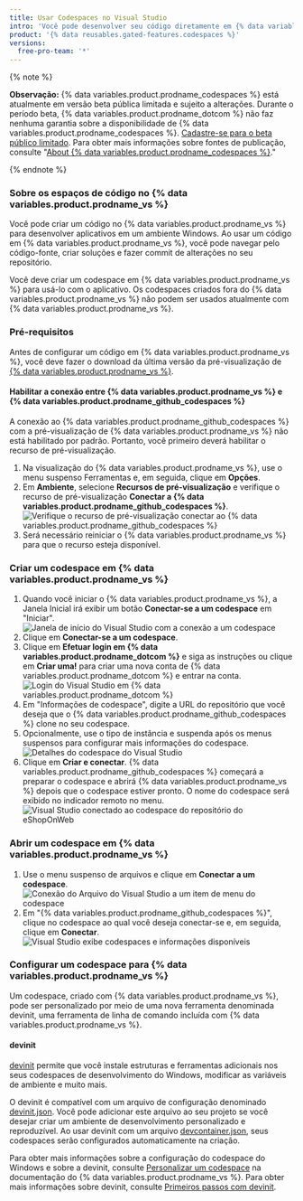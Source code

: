```yaml
---
title: Usar Codespaces no Visual Studio
intro: 'Você pode desenvolver seu código diretamente em {% data variables.product.prodname_vs %} conectando-se com sua conta no {% data variables.product.product_name %}.'
product: '{% data reusables.gated-features.codespaces %}'
versions:
  free-pro-team: '*'
---
```


{% note %}

**Observação:** {% data variables.product.prodname_codespaces %} está atualmente em versão beta pública limitada e sujeito a alterações. Durante o período beta, {% data variables.product.prodname_dotcom %} não faz nenhuma garantia sobre a disponibilidade de {% data variables.product.prodname_codespaces %}. [Cadastre-se para o beta público limitado](https://github.com/features/codespaces/signup-vs). Para obter mais informações sobre fontes de publicação, consulte "[About {% data variables.product.prodname_codespaces %}](/github/developing-online-with-codespaces/about-codespaces#joining-the-beta)."

{% endnote %}

### Sobre os espaços de código no {% data variables.product.prodname_vs %}

Você pode criar um código no {% data variables.product.prodname_vs %} para desenvolver aplicativos em um ambiente Windows. Ao usar um código em {% data variables.product.prodname_vs %}, você pode navegar pelo código-fonte, criar soluções e fazer commit de alterações no seu repositório.

Você deve criar um codespace em {% data variables.product.prodname_vs %} para usá-lo com o aplicativo. Os codespaces criados fora do {% data variables.product.prodname_vs %} não podem ser usados atualmente com {% data variables.product.prodname_vs %}.

### Pré-requisitos

Antes de configurar um código em {% data variables.product.prodname_vs %}, você deve fazer o download da última versão da pré-visualização de [{% data variables.product.prodname_vs %}](https://aka.ms/vspreview).

#### Habilitar a conexão entre {% data variables.product.prodname_vs %} e {% data variables.product.prodname_github_codespaces %}

A conexão ao {% data variables.product.prodname_github_codespaces %} com a pré-visualização de {% data variables.product.prodname_vs %} não está habilitado por padrão. Portanto, você primeiro deverá habilitar o recurso de pré-visualização.

1. Na visualização do {% data variables.product.prodname_vs %}, use o menu suspenso Ferramentas e, em seguida, clique em **Opções**.
2. Em **Ambiente**, selecione **Recursos de pré-visualização** e verifique o recurso de pré-visualização **Conectar a {% data variables.product.prodname_github_codespaces %}**. ![Verifique o recurso de pré-visualização conectar ao {% data variables.product.prodname_github_codespaces %}](/assets/images/help/codespaces/connect-to-github-codespaces-preview-feature.png)
3. Será necessário reiniciar o {% data variables.product.prodname_vs %} para que o recurso esteja disponível.

### Criar um codespace em {% data variables.product.prodname_vs %}

1. Quando você iniciar o {% data variables.product.prodname_vs %}, a Janela Inicial irá exibir um botão **Conectar-se a um codespace** em "Iniciar". ![Janela de início do Visual Studio com a conexão a um codespace](/assets/images/help/codespaces/visual-studio-start-window.png)
2. Clique em **Conectar-se a um codespace**.
3. Clique em **Efetuar login em {% data variables.product.prodname_dotcom %}** e siga as instruções ou clique em **Criar uma!** para criar uma nova conta de {% data variables.product.prodname_dotcom %} e entrar na conta. ![Login do Visual Studio em {% data variables.product.prodname_dotcom %}](/assets/images/help/codespaces/visual-studio-sign-in-to-github.png)
4. Em "Informações de codespace", digite a URL do repositório que você deseja que o {% data variables.product.prodname_github_codespaces %} clone no seu codespace.
5. Opcionalmente, use o tipo de instância e suspenda após os menus suspensos para configurar mais informações do codespace. ![Detalhes do codespace do Visual Studio](/assets/images/help/codespaces/visual-studio-codespace-details.png)
6. Clique em **Criar e conectar**. {% data variables.product.prodname_github_codespaces %} começará a preparar o codespace e abrirá {% data variables.product.prodname_vs %} depois que o codespace estiver pronto. O nome do codespace será exibido no indicador remoto no menu. ![Visual Studio conectado ao codespace do repositório do eShopOnWeb](/assets/images/help/codespaces/visual-studio-eshoponweb-codespace.png)

### Abrir um codespace em {% data variables.product.prodname_vs %}

1. Use o menu suspenso de arquivos e clique em **Conectar a um codespace**. ![Conexão do Arquivo do Visual Studio a um item de menu do codespace](/assets/images/help/codespaces/visual-studio-file-connect-to-codespace.png)
2. Em "{% data variables.product.prodname_github_codespaces %}", clique no codespace ao qual você deseja conectar-se e, em seguida, clique em **Conectar**. ![Visual Studio exibe codespaces e informações disponíveis](/assets/images/help/codespaces/visual-studio-connect-codespace.png)

### Configurar um codespace para {% data variables.product.prodname_vs %}

Um codespace, criado com {% data variables.product.prodname_vs %}, pode ser personalizado por meio de uma nova ferramenta denominada devinit, uma ferramenta de linha de comando incluída com {% data variables.product.prodname_vs %}.

#### devinit

[devinit](https://docs.microsoft.com/visualstudio/devinit/getting-started-with-devinit) permite que você instale estruturas e ferramentas adicionais nos seus codespaces de desenvolvimento do Windows, modificar as variáveis de ambiente e muito mais.

O devinit é compatível com um arquivo de configuração denominado [devinit.json](https://docs.microsoft.com/visualstudio/devinit/devinit-json). Você pode adicionar este arquivo ao seu projeto se você desejar criar um ambiente de desenvolvimento personalizado e reproduzível. Ao usar devinit com um arquivo [devcontainer.json](https://docs.microsoft.com/visualstudio/ide/codespaces/customize-codespaces#running-devinit-when-creating-a-codespace), seus codespaces serão configurados automaticamente na criação.

Para obter mais informações sobre a configuração do codespace do Windows e sobre a devinit, consulte [Personalizar um codespace](https://docs.microsoft.com/visualstudio/ide/codespaces/customize-codespaces) na documentação do {% data variables.product.prodname_vs %}. Para obter mais informações sobre devinit, consulte [Primeiros passos com devinit](https://docs.microsoft.com/visualstudio/devinit/getting-started-with-devinit).
